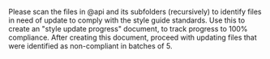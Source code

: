 Please scan the files in @api and its subfolders (recursively) to identify files in need of update to comply with the style guide standards.
Use this to create an "style update progress" document, to track progress to 100% compliance. After creating this document, proceed with updating files that were identified as non-compliant in batches of 5. 